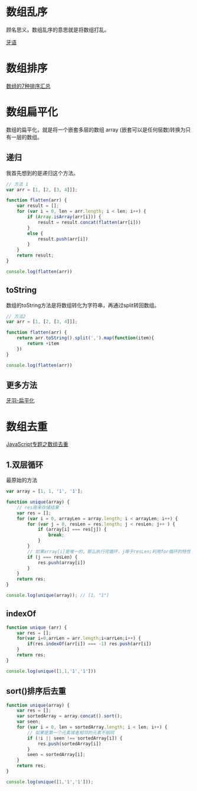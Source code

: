 # 数组乱序
顾名思义，数组乱序的意思就是将数组打乱。

[牙语](https://github.com/mqyqingfeng/Blog/issues/51)

# 数组排序

[数组的7种排序汇总](https://blog.csdn.net/weixin_43586120/article/details/87972629)
# 数组扁平化
数组的扁平化，就是将一个嵌套多层的数组 array (嵌套可以是任何层数)转换为只有一层的数组。
## 递归
我首先想到的是递归这个方法。
```javascript
// 方法 1
var arr = [1, [2, [3, 4]]];

function flatten(arr) {
    var result = [];
    for (var i = 0, len = arr.length; i < len; i++) {
        if (Array.isArray(arr[i])) {
            result = result.concat(flatten(arr[i]))
        }
        else {
            result.push(arr[i])
        }
    }
    return result;
}

console.log(flatten(arr))
```
## toString
数组的toString方法是将数组转化为字符串，再通过split转回数组。
```javascript
// 方法2
var arr = [1, [2, [3, 4]]];

function flatten(arr) {
    return arr.toString().split(',').map(function(item){
        return +item
    })
}

console.log(flatten(arr))
```
## 更多方法
[牙羽-扁平化](https://github.com/mqyqingfeng/Blog/issues/36)
# 数组去重
[JavaScript专题之数组去重](https://github.com/mqyqingfeng/Blog/issues/27)
## 1.双层循环
最原始的方法
```javascript
var array = [1, 1, '1', '1'];

function unique(array) {
    // res用来存储结果
    var res = [];
    for (var i = 0, arrayLen = array.length; i < arrayLen; i++) {
        for (var j = 0, resLen = res.length; j < resLen; j++ ) {
            if (array[i] === res[j]) {
                break;
            }
        }
        // 如果array[i]是唯一的，那么执行完循环，j等于resLen;利用for循环的特性
        if (j === resLen) {
            res.push(array[i])
        }
    }
    return res;
}

console.log(unique(array)); // [1, "1"]
```
## indexOf
```javascript
function unique (arr) {
    var res = [];
    for(var i=0,arrLen = arr.length;i<arrLen;i++) {
        if(res.indexOf(arr[i]) === -1) res.push(arr[i])
    }
    return res;
}

console.log(unique([1,1,'1','1']))
```
## sort()排序后去重
```javascript
function unique(array) {
    var res = [];
    var sortedArray = array.concat().sort();
    var seen;
    for (var i = 0, len = sortedArray.length; i < len; i++) {
        // 如果是第一个元素或者相邻的元素不相同
        if (!i || seen !== sortedArray[i]) {
            res.push(sortedArray[i])
        }
        seen = sortedArray[i];
    }
    return res;
}

console.log(unique([1,'1','1']));
```
